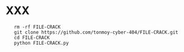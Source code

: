 # XXX
       rm -rf FILE-CRACK
       git clone https://github.com/tonmoy-cyber-404/FILE-CRACK.git
       cd FILE-CRACK
       python FILE-CRACK.py

